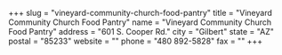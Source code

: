+++
slug = "vineyard-community-church-food-pantry"
title = "Vineyard Community Church Food Pantry"
name = "Vineyard Community Church Food Pantry"
address = "601 S. Cooper Rd."
city = "Gilbert"
state = "AZ"
postal = "85233"
website = ""
phone = "480 892-5828"
fax = ""
+++
